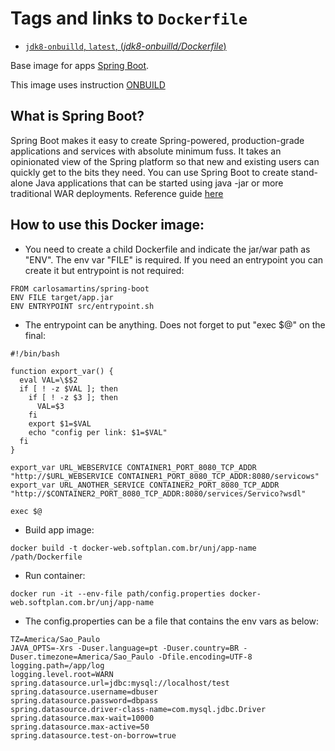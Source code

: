 # Tags and links to `Dockerfile`

-	[`jdk8-onbuilld`, `latest`, (*jdk8-onbuilld/Dockerfile*)](jdk-8/Dockerfile)

Base image for apps [Spring Boot](http://projects.spring.io/spring-boot/).

This image uses instruction [ONBUILD](https://docs.docker.com/engine/reference/builder/#onbuild)

## What is Spring Boot?


Spring Boot makes it easy to create Spring-powered, production-grade applications and services with absolute minimum fuss. It takes an opinionated view of the Spring platform so that new and existing users can quickly get to the bits they need.
You can use Spring Boot to create stand-alone Java applications that can be started using java -jar or more traditional WAR deployments.
Reference guide [here](http://docs.spring.io/spring-boot/docs/current-SNAPSHOT/reference/htmlsingle/)


## How to use this Docker image:

* You need to create a child Dockerfile and indicate the jar/war path as "ENV". The env var "FILE" is required. If you need an entrypoint you can create it but entrypoint is not required:

```
FROM carlosamartins/spring-boot
ENV FILE target/app.jar
ENV ENTRYPOINT src/entrypoint.sh
```

* The entrypoint can be anything. Does not forget to put "exec $@" on the final:

```
#!/bin/bash

function export_var() {
  eval VAL=\$$2
  if [ ! -z $VAL ]; then
    if [ ! -z $3 ]; then
      VAL=$3
    fi
    export $1=$VAL
    echo "config per link: $1=$VAL"
  fi
}

export_var URL_WEBSERVICE CONTAINER1_PORT_8080_TCP_ADDR "http://$URL_WEBSERVICE CONTAINER1_PORT_8080_TCP_ADDR:8080/servicows"
export_var URL_ANOTHER_SERVICE CONTAINER2_PORT_8080_TCP_ADDR "http://$CONTAINER2_PORT_8080_TCP_ADDR:8080/services/Servico?wsdl"

exec $@
```

* Build app image:

```
docker build -t docker-web.softplan.com.br/unj/app-name /path/Dockerfile
```

* Run container:

```
docker run -it --env-file path/config.properties docker-web.softplan.com.br/unj/app-name
```


* The config.properties can be a file that contains the env vars as below:

```
TZ=America/Sao_Paulo
JAVA_OPTS=-Xrs -Duser.language=pt -Duser.country=BR -Duser.timezone=America/Sao_Paulo -Dfile.encoding=UTF-8
logging.path=/app/log
logging.level.root=WARN
spring.datasource.url=jdbc:mysql://localhost/test
spring.datasource.username=dbuser
spring.datasource.password=dbpass
spring.datasource.driver-class-name=com.mysql.jdbc.Driver
spring.datasource.max-wait=10000
spring.datasource.max-active=50
spring.datasource.test-on-borrow=true
```
